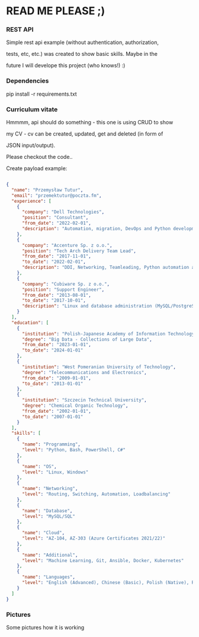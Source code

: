 # READ ME PLEASE ;)

### REST API

Simple rest api example (without authentication, authorization,

tests, etc, etc.) was created to show basic skills. Maybe in the

future I will develope this project (who knows!) :)

### Dependencies

pip install -r requirements.txt

### Curriculum vitate

Hmmmm, api should do something - this one is using CRUD to show

my CV - cv can be created, updated, get and deleted (in form of

JSON input/output).

Please checkout the code..

Create payload example:

```Json

{
  "name": "Przemysław Tutur",
  "email": "przemektutur@poczta.fm",
  "experience": [
    {
      "company": "Dell Technologies",
      "position": "Consultant",
      "from_date": "2022-02-01",
      "description": "Automation, migration, DevOps and Python development. Architecture"
    },
    {
      "company": "Accenture Sp. z o.o.",
      "position": "Tech Arch Delivery Team Lead",
      "from_date": "2017-11-01",
      "to_date": "2022-02-01",
      "description": "DDI, Networking, Teamleading, Python automation and tests"
    },
    {
      "company": "Cubiware Sp. z o.o.",
      "position": "Support Engineer",
      "from_date": "2013-08-01",
      "to_date": "2017-10-01",
      "description": "Linux and database administration (MySQL/PostgreSQL), Presales"
    }
  ],
  "education": [
    {
      "institution": "Polish-Japanese Academy of Information Technology",
      "degree": "Big Data - Collections of Large Data",
      "from_date": "2023-01-01",
      "to_date": "2024-01-01"
    },
    {
      "institution": "West Pomeranian University of Technology",
      "degree": "Telecommunications and Electronics",
      "from_date": "2009-01-01",
      "to_date": "2013-01-01"
    },
    {
      "institution": "Szczecin Technical University",
      "degree": "Chemical Organic Technology",
      "from_date": "2002-01-01",
      "to_date": "2007-01-01"
    }
  ],
  "skills": [
    {
      "name": "Programming",
      "level": "Python, Bash, PowerShell, C#"
    },
    {
      "name": "OS",
      "level": "Linux, Windows"
    },
    {
      "name": "Networking",
      "level": "Routing, Switching, Automation, Loadbalancing"
    },
    {
      "name": "Database",
      "level": "MySQL/SQL"
    },
    {
      "name": "Cloud",
      "level": "AZ-104, AZ-303 (Azure Certificates 2021/22)"
    },
    {
      "name": "Additional",
      "level": "Machine Learning, Git, Ansible, Docker, Kubernetes"
    },
    {
      "name": "Languages",
      "level": "English (Advanced), Chinese (Basic), Polish (Native), Russian (Basic)"
    }
  ]
}

```

### Pictures

Some pictures how it is working
